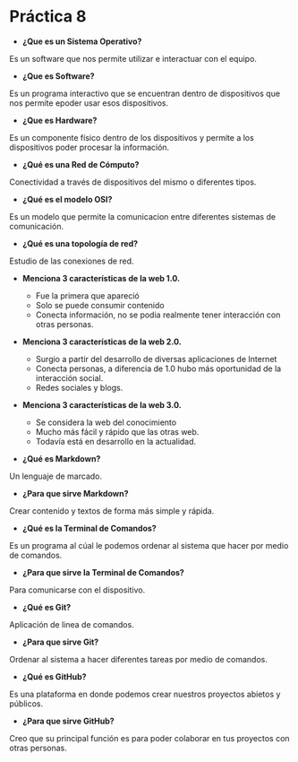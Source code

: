 # Práctica 8

- **¿Que es un Sistema Operativo?**

Es un software que nos permite utilizar e interactuar con el equipo.

- **¿Que es Software?**

Es un programa interactivo que se encuentran dentro de dispositivos que nos permite epoder usar esos dispositivos.

- **¿Que es Hardware?**

Es un componente físico dentro de los dispositivos y permite a los dispositivos poder procesar la información.

- **¿Qué es una Red de Cómputo?**

Conectividad a través de dispositivos del mismo o diferentes tipos.

- **¿Qué es el modelo OSI?**

Es un modelo que permite la comunicacion entre diferentes sistemas de comunicación.

- **¿Qué es una topología de red?**

Estudio de las conexiones de red.

- **Menciona 3 características de la web 1.0.**
  - Fue la primera que apareció
  - Solo se puede consumir contenido
  - Conecta información, no se podia realmente tener interacción con otras personas.

- **Menciona 3 características de la web 2.0.**
  - Surgio a partir del desarrollo de diversas aplicaciones de Internet 
  - Conecta personas, a diferencia de 1.0  hubo más oportunidad de la interacción social.
  - Redes sociales y blogs.


- **Menciona 3 características de la web 3.0.**
  - Se considera la web del conocimiento
  - Mucho más fácil y rápido que las otras web.
  - Todavía está en desarrollo en la actualidad.

- **¿Qué es Markdown?**

Un lenguaje de marcado.

- **¿Para que sirve Markdown?**

Crear contenido y textos de forma más simple y rápida.

-  **¿Qué es la Terminal de Comandos?** 

Es un programa al cúal le podemos ordenar al sistema que hacer por medio de comandos.

- **¿Para que sirve la Terminal de Comandos?**

Para comunicarse con el dispositivo.

- **¿Qué es Git?**

Aplicación de linea de comandos.

- **¿Para que sirve Git?**

Ordenar al sistema a hacer diferentes tareas por medio de comandos.

- **¿Qué es GitHub?**

Es una plataforma en donde podemos crear nuestros proyectos abietos y públicos.
- **¿Para que sirve GitHub?**

Creo que su principal función es para poder colaborar en tus proyectos con otras personas.
